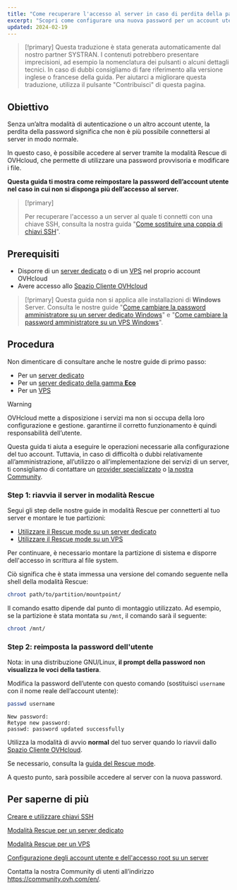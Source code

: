 ```yaml
---
title: "Come recuperare l'accesso al server in caso di perdita della password dell'utente"
excerpt: "Scopri come configurare una nuova password per un account utente su un sistema operativo GNU/Linux in modalità Rescue OVHcloud"
updated: 2024-02-19
---
```



> [!primary]
> Questa traduzione è stata generata automaticamente dal nostro partner SYSTRAN. I contenuti potrebbero presentare imprecisioni, ad esempio la nomenclatura dei pulsanti o alcuni dettagli tecnici. In caso di dubbi consigliamo di fare riferimento alla versione inglese o francese della guida. Per aiutarci a migliorare questa traduzione, utilizza il pulsante "Contribuisci" di questa pagina.
>

## Obiettivo

Senza un’altra modalità di autenticazione o un altro account utente, la perdita della password significa che non è più possibile connettersi al server in modo normale.

In questo caso, è possibile accedere al server tramite la modalità Rescue di OVHcloud, che permette di utilizzare una password provvisoria e modificare i file.

**Questa guida ti mostra come reimpostare la password dell’account utente nel caso in cui non si disponga più dell’accesso al server.**

> [!primary]
>
> Per recuperare l'accesso a un server al quale ti connetti con una chiave SSH, consulta la nostra guida "[Come sostituire una coppia di chiavi SSH](/pages/bare_metal_cloud/dedicated_servers/replacing-lost-ssh-key)".
>

## Prerequisiti

- Disporre di un [server dedicato](https://www.ovhcloud.com/it/bare-metal/) o di un [VPS](https://www.ovhcloud.com/it/vps/) nel proprio account OVHcloud
- Avere accesso allo [Spazio Cliente OVHcloud](https://www.ovh.com/auth/?action=gotomanager&from=https://www.ovh.it/&ovhSubsidiary=it)

> [!primary]
> Questa guida non si applica alle installazioni di **Windows** Server. Consulta le nostre guide "[Come cambiare la password amministratore su un server dedicato Windows](/pages/bare_metal_cloud/dedicated_servers/changing-admin-password-on-windows)" e "[Come cambiare la password amministratore su un VPS Windows](/pages/bare_metal_cloud/virtual_private_servers/resetting_a_windows_password)".
>

## Procedura

Non dimenticare di consultare anche le nostre guide di primo passo:

- Per un [server dedicato](/pages/bare_metal_cloud/dedicated_servers/getting-started-with-dedicated-server)
- Per un [server dedicato della gamma **Eco**](/pages/bare_metal_cloud/dedicated_servers/getting-started-with-dedicated-server-eco)
- Per un [VPS](/pages/bare_metal_cloud/virtual_private_servers/starting_with_a_vps)

> [!warning]
>
> OVHcloud mette a disposizione i servizi ma non si occupa della loro configurazione e gestione. garantirne il corretto funzionamento è quindi responsabilità dell’utente.
>
> Questa guida ti aiuta a eseguire le operazioni necessarie alla configurazione del tuo account. Tuttavia, in caso di difficoltà o dubbi relativamente all’amministrazione, all’utilizzo o all’implementazione dei servizi di un server, ti consigliamo di contattare un [provider specializzato](https://partner.ovhcloud.com/it/directory/) o [la nostra Community](https://community.ovh.com/en/).
>

<a name="step1"></a>

### Step 1: riavvia il server in modalità Rescue

Segui gli step delle nostre guide in modalità Rescue per connetterti al tuo server e montare le tue partizioni:

- [Utilizzare il Rescue mode su un server dedicato](/pages/bare_metal_cloud/dedicated_servers/rescue_mode)
- [Utilizzare il Rescue mode su un VPS](/pages/bare_metal_cloud/virtual_private_servers/rescue)

Per continuare, è necessario montare la partizione di sistema e disporre dell'accesso in scrittura al file system.

Ciò significa che è stata immessa una versione del comando seguente nella shell della modalità Rescue:

```bash
chroot path/to/partition/mountpoint/
```

Il comando esatto dipende dal punto di montaggio utilizzato. Ad esempio, se la partizione è stata montata su `/mnt`, il comando sarà il seguente:

```bash
chroot /mnt/
```

### Step 2: reimposta la password dell'utente

Nota: in una distribuzione GNU/Linux, **il prompt della password non visualizza le voci della tastiera**.

Modifica la password dell’utente con questo comando (sostituisci `username` con il nome reale dell’account utente):

```bash
passwd username
```

```text
New password: 
Retype new password:
passwd: password updated successfully
```

Utilizza la modalità di avvio **normal** del tuo server quando lo riavvii dallo [Spazio Cliente OVHcloud](https://www.ovh.com/auth/?action=gotomanager&from=https://www.ovh.it/&ovhSubsidiary=it).

Se necessario, consulta la [guida del Rescue mode](#step1).

A questo punto, sarà possibile accedere al server con la nuova password.


## Per saperne di più

[Creare e utilizzare chiavi SSH](/pages/bare_metal_cloud/dedicated_servers/creating-ssh-keys-dedicated)

[Modalità Rescue per un server dedicato](/pages/bare_metal_cloud/dedicated_servers/rescue_mode)

[Modalità Rescue per un VPS](/pages/bare_metal_cloud/virtual_private_servers/rescue)

[Configurazione degli account utente e dell'accesso root su un server](/pages/bare_metal_cloud/dedicated_servers/changing_root_password_linux_ds)

Contatta la nostra Community di utenti all’indirizzo <https://community.ovh.com/en/>.